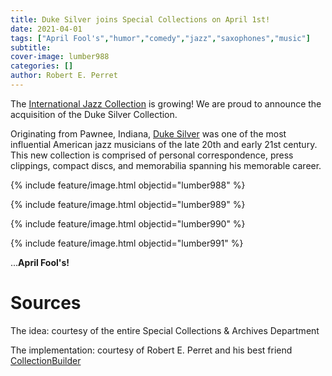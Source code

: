 ```yaml
---
title: Duke Silver joins Special Collections on April 1st!
date: 2021-04-01
tags: ["April Fool's","humor","comedy","jazz","saxophones","music"]
subtitle: 
cover-image: lumber988
categories: []
author: Robert E. Perret
---
```


The [International Jazz Collection](https://www.ijc.uidaho.edu/) is growing! We are proud to announce the acquisition of the Duke Silver Collection. 

Originating from Pawnee, Indiana, [Duke Silver](https://parksandrecreation.fandom.com/wiki/Duke_Silver) was one of the most influential American jazz musicians of the late 20th and early 21st century. This new collection is comprised of personal correspondence, press clippings, compact discs, and memorabilia spanning his memorable career.

{% include feature/image.html objectid="lumber988" %}

{% include feature/image.html objectid="lumber989" %}

{% include feature/image.html objectid="lumber990" %}

{% include feature/image.html objectid="lumber991" %}

...**April Fool's!**

# Sources

The idea: courtesy of the entire Special Collections & Archives Department

The implementation: courtesy of Robert E. Perret and his best friend [CollectionBuilder](https://collectionbuilder.github.io/)